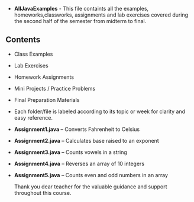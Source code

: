- **AllJavaExamples** - This file containts all the examples, homeworks,classworks, assignments
  and lab exercises covered during the second half of the semester from midterm to final.

## Contents

- Class Examples  
- Lab Exercises  
- Homework Assignments  
- Mini Projects / Practice Problems  
- Final Preparation Materials

- Each folder/file is labeled according to its topic or week for clarity and easy reference.

- **Assignment1.java** – Converts Fahrenheit to Celsius
- **Assignment2.java** – Calculates base raised to an exponent
- **Assignment3.java** – Counts vowels in a string
- **Assignment4.java** – Reverses an array of 10 integers
- **Assignment5.java** – Counts even and odd numbers in an array

  Thank you dear teacher for the valuable guidance and support throughout this course.


